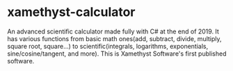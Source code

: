 # xamethyst-calculator
An advanced scientific calculator made fully with C# at the end of 2019. It has various functions from basic math ones(add, subtract, divide, multiply, square root, square...) to scientific(integrals, logarithms, exponentials, sine/cosine/tangent, and more). This is Xamethyst Software's first published software.
